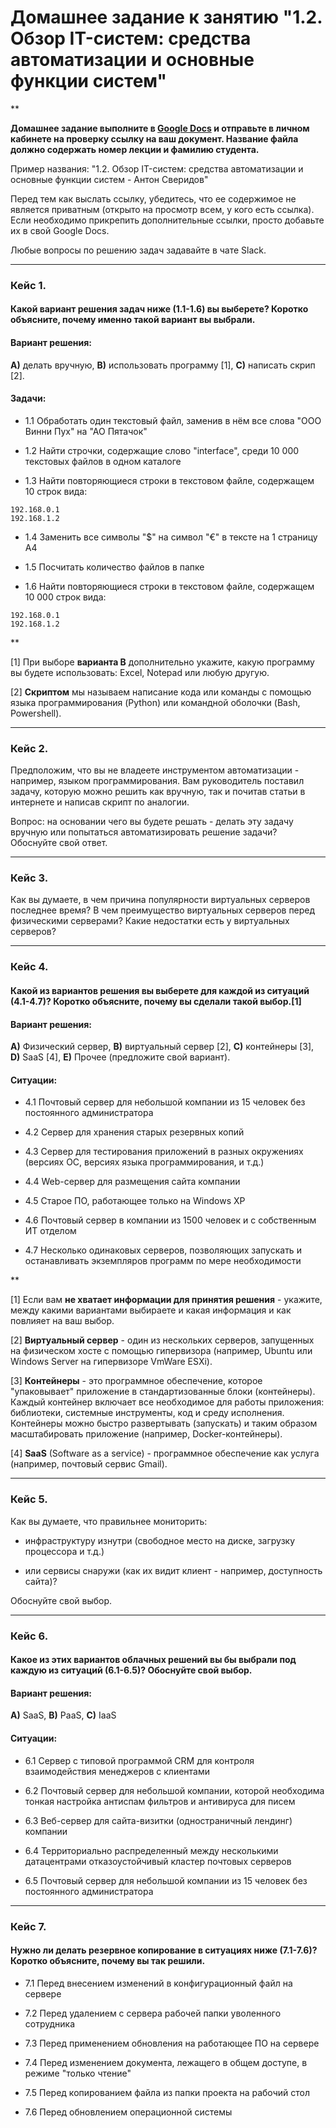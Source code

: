 # Домашнее задание к занятию "1.2. Обзор IT-систем: cредства автоматизации и основные функции систем"

**

**Домашнее задание выполните в [Google Docs](https://docs.google.com/) и отправьте в личном кабинете на проверку ссылку на ваш документ. Название файла должно содержать номер лекции и фамилию студента.** 

Пример названия: "1.2. Обзор IT-систем: cредства автоматизации и основные функции систем - Антон Сверидов"

Перед тем как выслать ссылку, убедитесь, что ее содержимое не является приватным (открыто на просмотр всем, у кого есть ссылка). Если необходимо прикрепить дополнительные ссылки, просто добавьте их в свой Google Docs.

Любые вопросы по решению задач задавайте в чате Slack.

---

### Кейс 1. 

#### Какой вариант решения задач ниже (1.1-1.6) вы выберете? Коротко объясните, почему именно такой вариант вы выбрали.


#### Вариант решения:

**А)** делать вручную, **B)** использовать программу [1], **C)** написать скрип [2].


#### Задачи:

* 1.1 Обработать один текстовый файл, заменив в нём все слова "ООО Винни Пух" на "АО Пятачок"

* 1.2 Найти строчки, содержащие слово "interface", среди 10 000 текстовых файлов в одном каталоге

* 1.3 Найти повторяющиеся строки в текстовом файле, содержащем 10 строк вида: 
```
192.168.0.1 
192.168.1.2
```

* 1.4 Заменить все символы "$" на символ "€" в тексте на 1 страницу А4

* 1.5 Посчитать количество файлов в папке

* 1.6 Найти повторяющиеся строки в текстовом файле, содержащем 10 000 строк вида: 
```
192.168.0.1 
192.168.1.2
```

**

[1] При выборе **варианта В** дополнительно укажите, какую программу вы будете использовать: Excel, Notepad или любую другую.

[2] **Скриптом** мы называем написание кода или команды с помощью языка программирования (Python) или командной оболочки (Bash, Powershell).

---

### Кейс 2. 

Предположим, что вы не владеете инструментом автоматизации - например, языком программирования. Вам руководитель поставил задачу, которую можно решить как вручную, так и почитав статьи в интернете и написав скрипт по аналогии. 

Вопрос: на основании чего вы будете решать - делать эту задачу вручную или попытаться автоматизировать решение задачи? Обоснуйте свой ответ.

---

### Кейс 3. 

Как вы думаете, в чем причина популярности виртуальных серверов последнее время? В чем преимущество виртуальных серверов перед физическими серверами? Какие недостатки есть у виртуальных серверов? 

---

### Кейс 4. 

#### Какой из вариантов решения вы выберете для каждой из ситуаций (4.1-4.7)? Коротко объясните, почему вы сделали такой выбор.[1]


#### Вариант решения:

**A)** Физический сервер, **B)** виртуальный сервер [2], **C)** контейнеры [3], **D)** SaaS [4], **E)** Прочее (предложите свой вариант).

#### Ситуации:

* 4.1 Почтовый сервер для небольшой компании из 15 человек без постоянного администратора

* 4.2 Сервер для хранения старых резервных копий

* 4.3 Сервер для тестирования приложений в разных окружениях (версиях ОС, версиях языка программирования, и т.д.)

* 4.4 Web-сервер для размещения сайта компании

* 4.5 Старое ПО, работающее только на Windows XP

* 4.6 Почтовый сервер в компании из 1500 человек и с собственным ИТ отделом

* 4.7 Несколько одинаковых серверов, позволяющих запускать и останавливать экземпляров программ по мере необходимости

**

[1] Если вам **не хватает информации для принятия решения** - укажите, между какими вариантами выбираете и какая информация и как повлияет на ваш выбор.

[2] **Виртуальный сервер** - один из нескольких серверов, запущенных на физическом хосте с помощью гипервизора (например, Ubuntu или Windows Server на гипервизоре VmWare ESXi).

[3] **Контейнеры** - это программное обеспечение, которое "упаковывает" приложение в стандартизованные блоки (контейнеры). Каждый контейнер включает все необходимое для работы приложения: библиотеки, системные инструменты, код и среду исполнения. Контейнеры можно быстро развертывать (запускать) и таким образом масштабировать приложение (например, Docker-контейнеры).

[4] **SaaS** (Software as a service) - программное обеспечение как услуга (например, почтовый сервис Gmail).

---

### Кейс 5. 

Как вы думаете, что правильнее мониторить:

* инфраструктуру изнутри (свободное место на диске, загрузку процессора и т.д.) 

* или сервисы снаружи (как их видит клиент - например, доступность сайта)? 

Обоснуйте свой выбор.

---

### Кейс 6. 

#### Какое из этих вариантов облачных решений вы бы выбрали под каждую из ситуаций (6.1-6.5)? Обоснуйте свой выбор. 


#### Вариант решения:

**A)** SaaS, **B)** PaaS, **C)** IaaS

#### Ситуации:

* 6.1 Сервер с типовой программой CRM для контроля взаимодействия менеджеров с клиентами 

* 6.2 Почтовый сервер для небольшой компании, которой необходима тонкая настройка антиспам фильтров и антивируса для писем

* 6.3 Веб-сервер для сайта-визитки (одностраничный лендинг) компании

* 6.4 Территориально распределенный между несколькими датацентрами отказоустойчивый кластер почтовых серверов

* 6.5 Почтовый сервер для небольшой компании из 15 человек без постоянного администратора

---

### Кейс 7. 

#### Нужно ли делать резервное копирование в ситуациях ниже (7.1-7.6)? Коротко объясните, почему вы так решили.


* 7.1 Перед внесением изменений в конфигурационный файл на сервере

* 7.2 Перед удалением с сервера рабочей папки уволенного сотрудника

* 7.3 Перед применением обновления на работающее ПО на сервере

* 7.4 Перед изменением документа, лежащего в общем доступе, в режиме "только чтение" 

* 7.5 Перед копированием файла из папки проекта на рабочий стол

* 7.6 Перед обновлением операционной системы 
